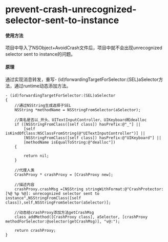 # prevent-crash-unrecognized-selector-sent-to-instance

#### 使用方法

项目中导入了NSObject+AvoidCrash文件后，项目中就不会出现unrecognized selector sent to instance的问题。

#### 原理

通过实现消息转发，重写- (id)forwardingTargetForSelector:(SEL)aSelector方法，通过runtime动态添加方法。

```
- (id)forwardingTargetForSelector:(SEL)aSelector
{
    //通过NSString生成选择子SEL
    NSString *methodName = NSStringFromSelector(aSelector);
    
    //类名是否以_开头、UITextInputController、UIKeyboard和dealloc
    if ([NSStringFromClass([self class]) hasPrefix:@"_"] ||
        [self isKindOfClass:NSClassFromString(@"UITextInputController")] ||
        [NSStringFromClass([self class]) hasPrefix:@"UIKeyboard"] ||
        [methodName isEqualToString:@"dealloc"])
    {
        
        return nil;
    }
    
    //代理人类
    CrashProxy * crashProxy = [CrashProxy new];
    
    //描述内容
    crashProxy.crashMsg =[NSString stringWithFormat:@"CrashProtector: [%@ %p %@]: unrecognized selector sent to instance",NSStringFromClass([self class]),self,NSStringFromSelector(aSelector)];
    
    //动态给crashProxy添加方法getCrashMsg
    class_addMethod([CrashProxy class], aSelector, [crashProxy methodForSelector:@selector(getCrashMsg)], "v@:");
    
    return crashProxy;
}
```